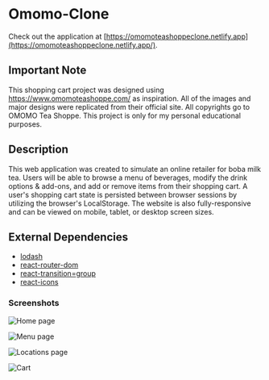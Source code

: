 # Omomo-Clone
Check out the application at [https://omomoteashoppeclone.netlify.app](https://omomoteashoppeclone.netlify.app/).

## Important Note
This shopping cart project was designed using https://www.omomoteashoppe.com/ as inspiration. 
All of the images and major designs were replicated from their official site. All copyrights go to OMOMO Tea Shoppe. 
This project is only for my personal educational purposes.

## Description 
This web application was created to simulate an online retailer for boba milk tea. Users will be able to browse a menu of beverages, modify
the drink options & add-ons, and add or remove items from their shopping cart. A user's shopping cart state is persisted between browser sessions by utilizing the browser's LocalStorage. The website is also fully-responsive and can be viewed on mobile, tablet, or desktop screen sizes.

## External Dependencies
- [lodash](https://lodash.com/)
- [react-router-dom](https://reactrouter.com)
- [react-transition=group](https://www.npmjs.com/package/react-transition-group)
- [react-icons](https://react-icons.github.io/react-icons)

### Screenshots
![Home page](https://res.cloudinary.com/ricky-ho/image/upload/v1619137362/Omomo/msedge_mEV58FsfnN_ru9jvh.png)

![Menu page](https://res.cloudinary.com/ricky-ho/image/upload/v1619137362/Omomo/msedge_BcRmYYAR1O_cxkkr9.png)

![Locations page](https://res.cloudinary.com/ricky-ho/image/upload/v1619137361/Omomo/msedge_zJvRlxDf5v_sboouc.png)

![Cart](https://res.cloudinary.com/ricky-ho/image/upload/v1619137360/Omomo/msedge_ymSBUXwlNW_gjyxj2.png)
